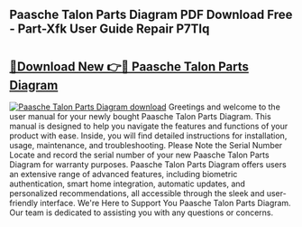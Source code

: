 ## Paasche Talon Parts Diagram PDF Download Free - Part-Xfk User Guide Repair P7TIq

# <h2><a href="http://dfj99fy.blite.top/?on=Paasche+Talon+Parts+Diagram">🔗Download New 👉🔴 Paasche Talon Parts Diagram</a></h2>

[![Paasche Talon Parts Diagram download](https://i.imgur.com/lujVjoI.png)](http://dfj99fy.blite.top/?on=Paasche+Talon+Parts+Diagram)
Greetings and welcome to the user manual for your newly bought Paasche Talon Parts Diagram. This manual is designed to help you navigate the features and functions of your product with ease. Inside, you will find detailed instructions for installation, usage, maintenance, and troubleshooting. Please Note the Serial Number Locate and record the serial number of your new Paasche Talon Parts Diagram for warranty purposes. Paasche Talon Parts Diagram offers users an extensive range of advanced features, including biometric authentication, smart home integration, automatic updates, and personalized recommendations, all accessible through the sleek and user-friendly interface. We're Here to Support You Paasche Talon Parts Diagram. Our team is dedicated to assisting you with any questions or concerns.
